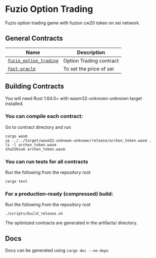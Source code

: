 # Fuzio Option Trading

Fuzio option trading game with fuzion cw20 token on sei network.

## General Contracts

| Name                                   | Description             |
| -------------------------------------- | ----------------------- |
| [`fuzio_option_trading`](contracts/fuzio_option_trading)   | Option Trading contract |
| [`fast-oracle`](contracts/fast-oracle)                     | To set the price of sei |

## Building Contracts

You will need Rust 1.64.0+ with wasm32-unknown-unknown target installed.

### You can compile each contract:

Go to contract directory and run

```
cargo wasm
cp ../../target/wasm32-unknown-unknown/release/archon_token.wasm .
ls -l archon_token.wasm
sha256sum archon_token.wasm
```

### You can run tests for all contracts

Run the following from the repository root

```
cargo test
```

### For a production-ready (compressed) build:

Run the following from the repository root

```
./scripts/build_release.sh
```

The optimized contracts are generated in the artifacts/ directory.

## Docs

Docs can be generated using `cargo doc --no-deps`
